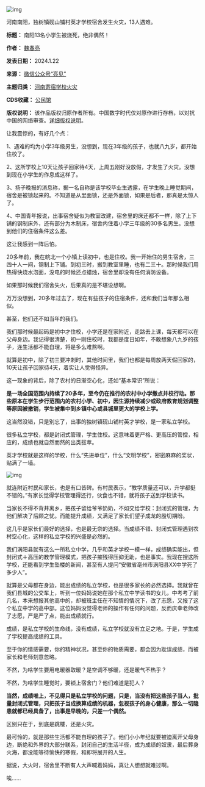 ![img](https://chinadigitaltimes.net/chinese/files/2024/01/post-704421-65aed8c734be0.)


河南南阳，独树镇砚山铺村英才学校宿舍发生火灾，13人遇难。




**标题：** 南阳13名小学生被烧死，绝非偶然！  

**作者：** [魏春亮](https://chinadigitaltimes.net/space/亮见)  

**发表日期：** 2024.1.22  

**来源：** [微信公众号“亮见”](https://web.archive.org/web/https://mp.weixin.qq.com/s/bEwXdrPrY0T6iFJ4aZ_PNA)  

**主题归类：** [河南寄宿学校火灾](https://chinadigitaltimes.net/space/河南寄宿学校火灾)  

**CDS收藏：** [公民馆](https://chinadigitaltimes.net/space/%E5%85%AC%E6%B0%91%E9%A6%86)  

**版权说明：** 该作品版权归原作者所有。中国数字时代仅对原作进行存档，以对抗中国的网络审查。[详细版权说明](https://chinadigitaltimes.net/chinese/copyright)。


让我震惊的，有好几个点：


1、遇难的均为小学3年级男生，没想到，现在3年级的孩子，也就八九岁，都开始住校了。


2、这所学校上10天让孩子回家待4天，上周五刚好没放假，才发生了火灾。没想到现在小学生的作息成这样了。


3、扬子晚报的消息称，据一名自称是该学校毕业生透露，在学生晚上睡觉期间，宿舍是被锁起来的。不知道是从里面锁，还是外面锁，如果是后者，那真是太惊人了。


4、中国青年报说，出事宿舍疑似为教室改建，宿舍里的床还都不一样，除了上下铺的钢制床外，还有部分为木制床，宿舍内住着小学三年级的30多名男生。没想到他们的住宿条件这么差。


这让我感到一阵后怕。


20多年前，我在皖北一个小镇上读初中，也是住校。我一开始住的男生宿舍，三四十人一间，钢制上下铺。到初三时，搬到教室里睡，也有二三十。那时候我们用热得快烧水泡面，没电的时候还点蜡烛，宿舍里却没有任何消防设备。


如果那时候我们宿舍失火，后果真的是不堪设想啊。


万万没想到，20多年过去了，现在有些孩子的住宿条件，还和我们当年那么相似。


甚至，他们还不如当年的我们。


我们那时候最起码是初中才住校，小学还是在家附近，走路去上课，每天都可以在父母身边。我记得很清楚，初一刚住校时，我都是度日如年，不敢想象八九岁的孩子，连生活都不能自理，将是多么难熬啊。


就算是初中，除了初三要冲刺时，其他时间里，我们也都是每周放两天假回家的，10天让孩子回家待4天，着实让人觉得怪异。


这一现象的背后，除了农村的日渐空心化，还如“基本常识”所说：


**是一场全国范围内持续了20多年，至今仍在推行的农村中小学撤点并校行动。那些原本在学生步行范围内的农村小学、初中，因生源持续减少或政府教育规划调整等原因被撤销，学生被集中到乡镇中心或县城里更大的学校上学。** 


这当然没错，只是别忘了，出事的独树镇砚山铺村英才学校，是一家私立学校。


很多私立学校，都是封闭式管理，学生住校。这意味着更严格、更高压的管控，相应的，成绩也就自然而然的出类拔萃。


英才学校就是这样的学校，什么“先进单位”，什么“文明学校”，密密麻麻的奖状，贴满了一墙。


![img](https://chinadigitaltimes.net/chinese/files/2024/01/post-704421-65aed8c75744d.png)


就连附近村民和家长，也是有口皆碑。有村民表示，“教学质量还可以，升学都挺不错的。”有家长觉得学校管理得还行，伙食也不错，就将孩子送到学校读书。


当家长不得不背井离乡，把孩子留给爷爷奶奶，不如交给学校：封闭式的管理，为他们解决了后顾之忧。而能提升成绩，又满足了家长们望子成龙的殷切期盼。


这几乎是家长们最好的选择，也是最无奈的选择。当成绩不错、封闭式管理遇到农村空心化，这样的私立学校的兴盛是必然的。


我们涡阳县就有这么一所私立中学，几乎和英才学校一模一样，成绩确实能出，但封闭式＋高压的教学管理模式，把孩子摧残得压抑无助，也是事实。我现在搜这所学校，还能看到学生坠楼的新闻，甚至有人提问“安徽省亳州市涡阳县XX中学死了多少人”。


就算是父母都在身边，能出成绩的私立学校，也是很多家长的必然选择。我就曾在我们县城的公交车上，听到一位妈妈说她在那个私立中学读书的女儿，中考考了前几名，本来想报其他高中的，却被班主任在不知情的情况下，改了志愿，又报了这个私立中学的高中部。这位妈妈没觉得老师的操作有任何的问题，反而庆幸老师改了志愿，严是严了点，能出成绩就行。


成绩，是私立学校的生命线，没有成绩，私立学校就没有立足之地。于是，学生成了学校提高成绩的工具。


至于你的情感需要，你的精神状况，甚至你的物质需要，都会因为耽误成绩，而被家长和老师刻意忽略。


不然，为啥学生要用电暖器取暖？是空调不够暖，还是暖气不热乎？


不然，为啥学生睡觉时，要锁上宿舍门？他们难道是犯人？


**当然，成绩唯上，不见得只是私立学校的问题，只是，当没有把这些孩子当人，批量封闭式管理，只把孩子当成换算成绩的机器，忽视孩子的身心健康，那么一切隐患就都已经具备了，出事是早晚的，只差一个偶然。** 


区别只在于，到底是跳楼，还是火灾。


最可怜的，就是那些生活都不能自理的孩子了。他们小小年纪就要被迫离开父母身边，断绝和外界的大部分联系，封闭自己的生活半径，成为成绩的奴隶，最后葬身火海，都没能等待愉快的寒假，和即将展开的人生。


据说，大火时，宿舍里不断有人大声喊着妈妈，真让人想想就难过啊。


唉……

